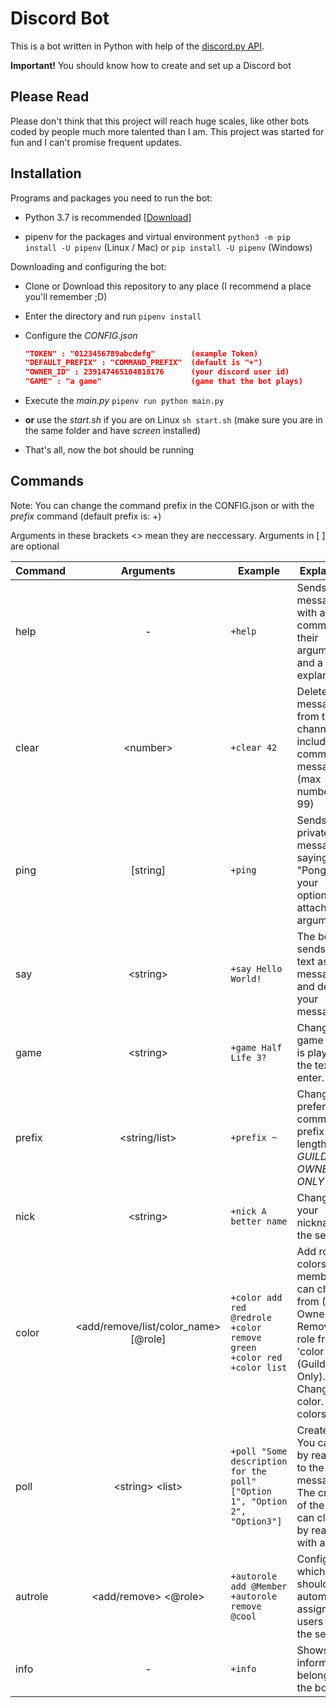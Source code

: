 # Discord Bot

This is a bot written in Python with help of the [discord.py API](https://github.com/Rapptz/discord.py "discord.py Github Page").

**Important!** You should know how to create and set up a Discord bot

## Please Read

Please don't think that this project will reach huge scales, like other bots coded by people much more talented than I am.
This project was started for fun and I can't promise frequent updates.

## Installation

Programs and packages you need to run the bot:

* Python 3.7 is recommended [[Download](https://python.org/downloads/ "Python Download")]

* pipenv for the packages and virtual environment `python3 -m pip install -U pipenv` (Linux / Mac) or `pip install -U pipenv` (Windows)

Downloading and configuring the bot:

* Clone or Download this repository to any place (I recommend a place you'll remember ;D)

* Enter the directory and run `pipenv install`

* Configure the _CONFIG.json_

    ```json
    "TOKEN" : "0123456789abcdefg"        (example Token)
    "DEFAULT_PREFIX" : "COMMAND_PREFIX"  (default is "+")
    "OWNER_ID" : 239147465104818176      (your discord user id)
    "GAME" : "a game"                    (game that the bot plays)
    ```

* Execute the _main.py_ `pipenv run python main.py`

* **or** use the _start.sh_ if you are on Linux `sh start.sh` (make sure you are in the same folder and have _screen_ installed)

* That's all, now the bot should be running

## Commands

Note: You can change the command prefix in the CONFIG.json or with the _prefix_ command (default prefix is: +)

Arguments in these brackets <> mean they are neccessary. Arguments in \[ ] are optional

| Command | Arguments | Example | Explanation |
|---------|:------------------------------------:|---------------------------------------------------------------------------|-------------------------------------------------------------------------------------------------------------------------------------------------------|
| help | - | `+help` | Sends a message with all commands their arguments and a short explanation. |
| clear | \<number> | `+clear 42` | Deletes messages from the channel including the command message (max number is 99) |
| ping | \[string] | `+ping` | Sends you a private message saying "Pong!" with your optionally attached arguments. |
| say | \<string> | `+say Hello World!` | The bot sends the text as a message and deletes your message. |
| game | \<string> | `+game Half Life 3?` | Changes the game the bot is playing to the text you enter. |
| prefix | \<string/list> | `+prefix ~` | Changes the preferred command prefix (max length is 8). _GUILD OWNER ONLY_ |
| nick | \<string> | `+nick A better name` | Changes your nickname on the server. |
| color | <add/remove/list/color_name> \[@role] | `+color add red @redrole` `+color remove green` `+color red` `+color list` | Add roles as colors your members can choose from (Guild Owner Only). Remove a role from the 'color table' (Guild Owner Only). Change your color. List all colors. |
| poll | \<string> \<list> | `+poll "Some description for the poll" ["Option 1", "Option 2", "Option3"]` | Create a poll. You can vote by reacting to the message. The creator of the poll can close it by reacting with a :x:. |
| autrole | <add/remove> <@role> | `+autorole add @Member` `+autorole remove @cool` | Configure which roles should be automatically assigned to users joining the server. |
| info | - | `+info` | Shows some information belonging to the bot. |
